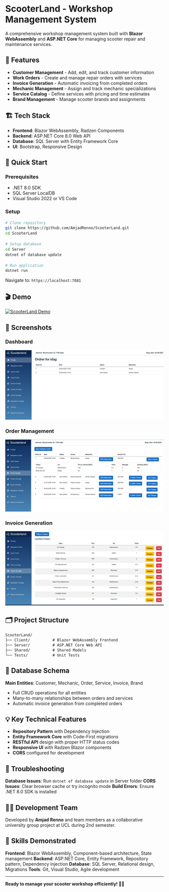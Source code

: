 # ScooterLand - Workshop Management System

A comprehensive workshop management system built with **Blazor WebAssembly** and **ASP.NET Core** for managing scooter repair and maintenance services.

## 🚀 Features

- **Customer Management** - Add, edit, and track customer information
- **Work Orders** - Create and manage repair orders with services
- **Invoice Generation** - Automatic invoicing from completed orders
- **Mechanic Management** - Assign and track mechanic specializations
- **Service Catalog** - Define services with pricing and time estimates
- **Brand Management** - Manage scooter brands and assignments

## 🏗️ Tech Stack

- **Frontend**: Blazor WebAssembly, Radzen Components
- **Backend**: ASP.NET Core 8.0 Web API
- **Database**: SQL Server with Entity Framework Core
- **UI**: Bootstrap, Responsive Design

## 🚀 Quick Start

### Prerequisites
- .NET 8.0 SDK
- SQL Server LocalDB
- Visual Studio 2022 or VS Code

### Setup
```bash
# Clone repository
git clone https://github.com/AmjadRenno/ScooterLand.git
cd ScooterLand

# Setup database
cd Server
dotnet ef database update

# Run application
dotnet run
```

Navigate to: `https://localhost:7081`

## 🎬 Demo

[![ScooterLand Demo](https://img.shields.io/badge/▶️_Watch_Demo_on_YouTube-red?style=for-the-badge&logo=youtube)](https://youtube.com/watch?v=YOUR_VIDEO_ID)

## 📸 Screenshots

### Dashboard
![Dashboard](screenshots/pages/dashboard.png)

### Order Management
![Order Management](screenshots/pages/order-management.png)

### Invoice Generation
![Invoice Management](screenshots/pages/invoice-management.png)

## 🗂️ Project Structure

```
ScooterLand/
├── Client/          # Blazor WebAssembly Frontend
├── Server/          # ASP.NET Core Web API
├── Shared/          # Shared Models
└── Tests/           # Unit Tests
```

## 🔧 Database Schema

**Main Entities**: Customer, Mechanic, Order, Service, Invoice, Brand
- Full CRUD operations for all entities
- Many-to-many relationships between orders and services
- Automatic invoice generation from completed orders

## 💡 Key Technical Features

- **Repository Pattern** with Dependency Injection
- **Entity Framework Core** with Code-First migrations
- **RESTful API** design with proper HTTP status codes
- **Responsive UI** with Radzen Blazor components
- **CORS** configured for development

## 🚨 Troubleshooting

**Database Issues**: Run `dotnet ef database update` in Server folder
**CORS Issues**: Clear browser cache or try incognito mode
**Build Errors**: Ensure .NET 8.0 SDK is installed

## 👨‍💻 Development Team

Developed by **Amjad Renno** and team members as a collaborative university group project at UCL during 2nd semester.

## 🎯 Skills Demonstrated

**Frontend**: Blazor WebAssembly, Component-based architecture, State management
**Backend**: ASP.NET Core, Entity Framework, Repository pattern, Dependency injection
**Database**: SQL Server, Relational design, Migrations
**Tools**: Git, Visual Studio, Agile development

---

**Ready to manage your scooter workshop efficiently! 🛵✨**
